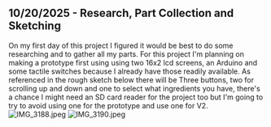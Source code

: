 <!--
  ===================    !!READ THIS NOTICE!!   ====================
  DO NOT edit this file manually. Your changes WILL BE OVERWRITTEN!
  This journal is auto generated and updated by Hack Club Blueprint.
  To edit this file, please edit your journal entries on Blueprint.
  ==================================================================
-->

## 10/20/2025 - Research, Part Collection and Sketching  


On my first day of this project I figured it would be best to do some researching and to gather all my parts. For this project I'm planning on making a prototype first using using two 16x2 lcd screens, an Arduino and some tactile switches because I already have those readily available. As referenced in the rough sketch below there will be Three buttons, two for scrolling up and down and one to select what ingredients you have, there's a chance I might need an SD card reader for the project too but I'm going to try to avoid using one for the prototype and use one for V2.![IMG_3188.jpeg](https://blueprint.hackclub.com/user-attachments/blobs/proxy/eyJfcmFpbHMiOnsiZGF0YSI6Mzc5NCwicHVyIjoiYmxvYl9pZCJ9fQ==--80cc01372ccbd14b40d2457dde8542059c79245f/IMG_3188.jpeg)
![IMG_3190.jpeg](https://blueprint.hackclub.com/user-attachments/blobs/proxy/eyJfcmFpbHMiOnsiZGF0YSI6Mzc5NSwicHVyIjoiYmxvYl9pZCJ9fQ==--84831a3c60e235e3f23bf392ea63ce4544ceb6e0/IMG_3190.jpeg)


  


